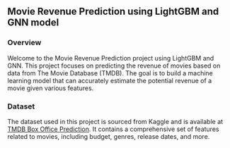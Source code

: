 ## Movie Revenue Prediction using LightGBM and GNN model
### Overview
  Welcome to the Movie Revenue Prediction project using LightGBM and GNN. This project focuses on predicting the revenue of movies based on data from The Movie Database (TMDB). The goal is to build a machine learning model that can accurately estimate the potential revenue of a movie given various features.

### Dataset
  The dataset used in this project is sourced from Kaggle and is available at [TMDB Box Office Prediction](https://www.kaggle.com/c/tmdb-box-office-prediction/data). It contains a comprehensive set of features related to movies, including budget, genres, release dates, and more.
